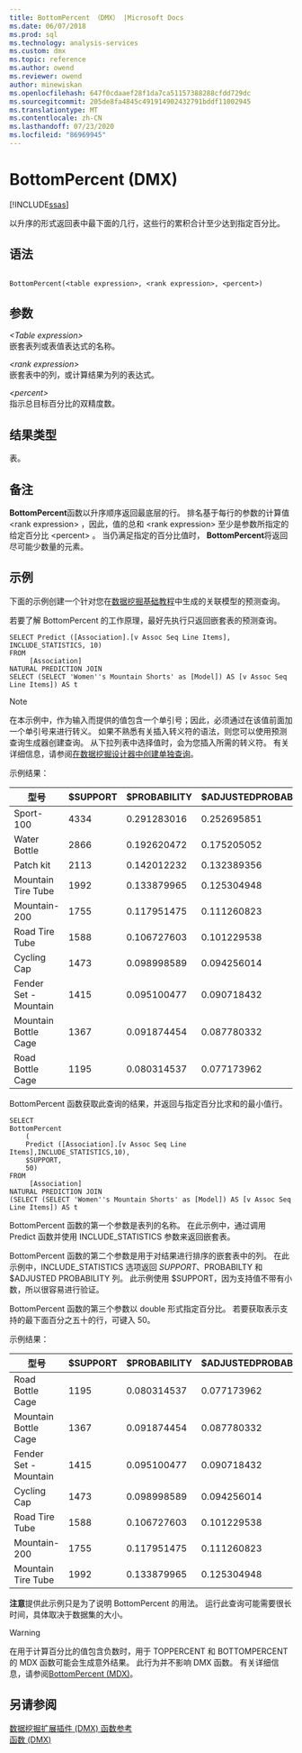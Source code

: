 ```yaml
---
title: BottomPercent （DMX） |Microsoft Docs
ms.date: 06/07/2018
ms.prod: sql
ms.technology: analysis-services
ms.custom: dmx
ms.topic: reference
ms.author: owend
ms.reviewer: owend
author: minewiskan
ms.openlocfilehash: 647f0cdaaef28f1da7ca51157388288cfdd729dc
ms.sourcegitcommit: 205de8fa4845c491914902432791bddf11002945
ms.translationtype: MT
ms.contentlocale: zh-CN
ms.lasthandoff: 07/23/2020
ms.locfileid: "86969945"
---
```

# <a name="bottompercent-dmx"></a>BottomPercent (DMX)
[!INCLUDE[ssas](../includes/applies-to-version/ssas.md)]

  以升序的形式返回表中最下面的几行，这些行的累积合计至少达到指定百分比。  
  
## <a name="syntax"></a>语法  
  
```  
  
BottomPercent(<table expression>, <rank expression>, <percent>)  
```  
  
## <a name="arguments"></a>参数  
 *\<Table expression>*  
 嵌套表列或表值表达式的名称。  
  
 *\<rank expression>*  
 嵌套表中的列，或计算结果为列的表达式。  
  
 *\<percent>*  
 指示总目标百分比的双精度数。  
  
## <a name="result-type"></a>结果类型  
 表。  
  
## <a name="remarks"></a>备注  
 **BottomPercent**函数以升序顺序返回最底层的行。 排名基于每行的参数的计算值 \<rank expression> ，因此，值的总和 \<rank expression> 至少是参数所指定的给定百分比 \<percent> 。 当仍满足指定的百分比值时， **BottomPercent**将返回尽可能少数量的元素。  
  
## <a name="examples"></a>示例  
 下面的示例创建一个针对您在[数据挖掘基础教程](https://msdn.microsoft.com/library/6602edb6-d160-43fb-83c8-9df5dddfeb9c)中生成的关联模型的预测查询。  
  
 若要了解 BottomPercent 的工作原理，最好先执行只返回嵌套表的预测查询。  
  
```  
SELECT Predict ([Association].[v Assoc Seq Line Items], INCLUDE_STATISTICS, 10)  
FROM   
     [Association]  
NATURAL PREDICTION JOIN  
SELECT (SELECT 'Women''s Mountain Shorts' as [Model]) AS [v Assoc Seq Line Items]) AS t  
```  
  
> [!NOTE]  
>  在本示例中，作为输入而提供的值包含一个单引号；因此，必须通过在该值前面加一个单引号来进行转义。 如果不熟悉有关插入转义符的语法，则您可以使用预测查询生成器创建查询。 从下拉列表中选择值时，会为您插入所需的转义符。 有关详细信息，请参阅[在数据挖掘设计器中创建单独查询](https://docs.microsoft.com/analysis-services/data-mining/create-a-singleton-query-in-the-data-mining-designer)。  
  
 示例结果：  
  
|型号|$SUPPORT|$PROBABILITY|$ADJUSTEDPROBABILITY|  
|-----------|--------------|------------------|--------------------------|  
|Sport-100|4334|0.291283016|0.252695851|  
|Water Bottle|2866|0.192620472|0.175205052|  
|Patch kit|2113|0.142012232|0.132389356|  
|Mountain Tire Tube|1992|0.133879965|0.125304948|  
|Mountain-200|1755|0.117951475|0.111260823|  
|Road Tire Tube|1588|0.106727603|0.101229538|  
|Cycling Cap|1473|0.098998589|0.094256014|  
|Fender Set - Mountain|1415|0.095100477|0.090718432|  
|Mountain Bottle Cage|1367|0.091874454|0.087780332|  
|Road Bottle Cage|1195|0.080314537|0.077173962|  
  
 BottomPercent 函数获取此查询的结果，并返回与指定百分比求和的最小值行。  
  
```  
SELECT   
BottomPercent  
    (  
    Predict ([Association].[v Assoc Seq Line Items],INCLUDE_STATISTICS,10),  
    $SUPPORT,  
    50)  
FROM   
     [Association]  
NATURAL PREDICTION JOIN  
(SELECT (SELECT 'Women''s Mountain Shorts' as [Model]) AS [v Assoc Seq Line Items]) AS t  
```  
  
 BottomPercent 函数的第一个参数是表列的名称。 在此示例中，通过调用 Predict 函数并使用 INCLUDE_STATISTICS 参数来返回嵌套表。  
  
 BottomPercent 函数的第二个参数是用于对结果进行排序的嵌套表中的列。 在此示例中，INCLUDE_STATISTICS 选项返回 $SUPPORT、$PROBABILTY 和 $ADJUSTED PROBABILITY 列。 此示例使用 $SUPPORT，因为支持值不带有小数，所以很容易进行验证。  
  
 BottomPercent 函数的第三个参数以 double 形式指定百分比。 若要获取表示支持的最下面百分之五十的行，可键入 50。  
  
 示例结果：  
  
|型号|$SUPPORT|$PROBABILITY|$ADJUSTEDPROBABILITY|  
|-----------|--------------|------------------|--------------------------|  
|Road Bottle Cage|1195|0.080314537|0.077173962|  
|Mountain Bottle Cage|1367|0.091874454|0.087780332|  
|Fender Set - Mountain|1415|0.095100477|0.090718432|  
|Cycling Cap|1473|0.098998589|0.094256014|  
|Road Tire Tube|1588|0.106727603|0.101229538|  
|Mountain-200|1755|0.117951475|0.111260823|  
|Mountain Tire Tube|1992|0.133879965|0.125304948|  
  
 **注意**提供此示例只是为了说明 BottomPercent 的用法。 运行此查询可能需要很长时间，具体取决于数据集的大小。  
  
> [!WARNING]  
>  在用于计算百分比的值包含负数时，用于 TOPPERCENT 和 BOTTOMPERCENT 的 MDX 函数可能会生成意外结果。 此行为并不影响 DMX 函数。 有关详细信息，请参阅[BottomPercent &#40;MDX&#41;](../mdx/bottompercent-mdx.md)。  
  
## <a name="see-also"></a>另请参阅  
 [数据挖掘扩展插件 &#40;DMX&#41; 函数参考](../dmx/data-mining-extensions-dmx-function-reference.md)   
 [函数 &#40;DMX&#41;](../dmx/functions-dmx.md)  
  
  
